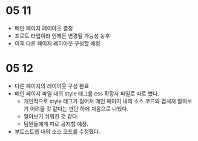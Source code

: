 # 05 11
- 메인 페이지 레이아웃 결정
- 프로토 타입이라 언제든 변경될 가능성 농후
- 이후 다른 페이지 레이아웃 구성할 예정

# 05 12
- 다른 페이지의 레이아웃 구성 완료
- 메인 페이지 파일 내의 style 태그를 css 확장자 파일로 따로 뺐다.
  - 개인적으로 style 태그가 길어져 메인 페이지 내의 소스 코드와 겹쳐져 알아보기 어려울 것 같다는 판단 하에 처음으로 나눴다.
  - 알아보기 쉬워진 것 같다.
  - 팀원들에게 따로 공지할 예정.
- 부트스트랩 내의 소스 코드를 수정했다.